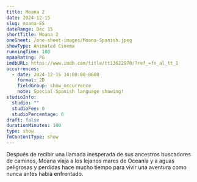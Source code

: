 ```yaml
---
title: Moana 2
date: 2024-12-15
slug: moana-ES
dateRange: Dec 15
shortTitle: Moana 2
oneSheet: /one-sheet-images/Moana-Spanish.jpeg
showType: Animated Cinema
runningTime: 100
mpaaRating: PG
imdbURL: https://www.imdb.com/title/tt13622970/?ref_=fn_al_tt_1
occurrences:
  - date: 2024-12-15 14:00:00-0600
    format: 2D
    fieldGroup: show_occurrence
    note: Special Spanish language showing!
studioInfo:
  studio: ""
  studioFee: 0
  studioPercentage: 0
draft: false
durationMinutes: 100
type: show
fmContentType: show
---
```

Después de recibir una llamada inesperada de sus ancestros buscadores de caminos, Moana viaja a los lejanos mares de Oceanía y a aguas peligrosas y perdidas hace mucho tiempo para vivir una aventura como nunca antes había enfrentado.

